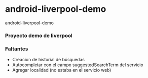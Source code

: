# android-liverpool-demo
android-liverpool-demo

### Proyecto demo de liverpool

### Faltantes
- Creacion de historial de búsquedas
- Autocompletar con el campo suggestedSearchTerm del servicio
- Agregar localidad (no estaba en el servicio web)

